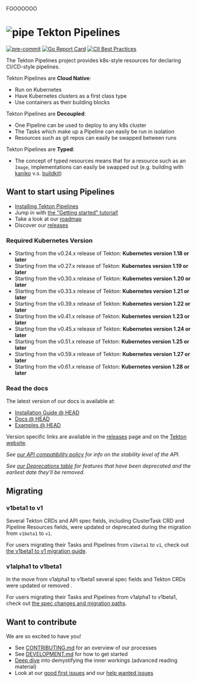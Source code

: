 FOOOOOOO

# ![pipe](./pipe.png) Tekton Pipelines

[![pre-commit](https://img.shields.io/badge/pre--commit-enabled-brightgreen?logo=pre-commit)](https://github.com/pre-commit/pre-commit)
[![Go Report Card](https://goreportcard.com/badge/tektoncd/pipeline)](https://goreportcard.com/report/tektoncd/pipeline)
[![CII Best Practices](https://bestpractices.coreinfrastructure.org/projects/4020/badge)](https://bestpractices.coreinfrastructure.org/projects/4020)

The Tekton Pipelines project provides k8s-style resources for declaring
CI/CD-style pipelines.

Tekton Pipelines are **Cloud Native**:

- Run on Kubernetes
- Have Kubernetes clusters as a first class type
- Use containers as their building blocks

Tekton Pipelines are **Decoupled**:

- One Pipeline can be used to deploy to any k8s cluster
- The Tasks which make up a Pipeline can easily be run in isolation
- Resources such as git repos can easily be swapped between runs

Tekton Pipelines are **Typed**:

- The concept of typed resources means that for a resource such as an `Image`,
  implementations can easily be swapped out (e.g. building with
  [kaniko](https://github.com/GoogleContainerTools/kaniko) v.s.
  [buildkit](https://github.com/moby/buildkit))

## Want to start using Pipelines

- [Installing Tekton Pipelines](docs/install.md)
- Jump in with [the "Getting started" tutorial!](https://tekton.dev/docs/getting-started/tasks/)
- Take a look at our [roadmap](roadmap.md)
- Discover our [releases](releases.md)

### Required Kubernetes Version

- Starting from the v0.24.x release of Tekton: **Kubernetes version 1.18 or later**
- Starting from the v0.27.x release of Tekton: **Kubernetes version 1.19 or later**
- Starting from the v0.30.x release of Tekton: **Kubernetes version 1.20 or later**
- Starting from the v0.33.x release of Tekton: **Kubernetes version 1.21 or later**
- Starting from the v0.39.x release of Tekton: **Kubernetes version 1.22 or later**
- Starting from the v0.41.x release of Tekton: **Kubernetes version 1.23 or later**
- Starting from the v0.45.x release of Tekton: **Kubernetes version 1.24 or later**
- Starting from the v0.51.x release of Tekton: **Kubernetes version 1.25 or later**
- Starting from the v0.59.x release of Tekton: **Kubernetes version 1.27 or later**
- Starting from the v0.61.x release of Tekton: **Kubernetes version 1.28 or later**

### Read the docs

The latest version of our docs is available at:

- [Installation Guide @ HEAD](DEVELOPMENT.md#install-pipeline)
- [Docs @ HEAD](/docs/README.md)
- [Examples @ HEAD](/examples)

Version specific links are available in the [releases](releases.md) page and on the
[Tekton website](https://tekton.dev/docs).

_See [our API compatibility policy](api_compatibility_policy.md) for info on the
stability level of the API._

_See [our Deprecations table](docs/deprecations.md) for features that have been
deprecated and the earliest date they'll be removed._

## Migrating

### v1beta1 to v1

Several Tekton CRDs and API spec fields, including ClusterTask CRD and Pipeline
Resources fields, were updated or deprecated during the migration from `v1beta1`
to `v1`.

For users migrating their Tasks and Pipelines from `v1beta1` to `v1`, check
out [the v1beta1 to v1 migration guide](./docs/migrating-v1beta1-to-v1.md).

### v1alpha1 to v1beta1

In the move from v1alpha1 to v1beta1 several spec fields and Tekton
CRDs were updated or removed .

For users migrating their Tasks and Pipelines from v1alpha1 to v1beta1, check
out [the spec changes and migration paths](./docs/migrating-v1alpha1-to-v1beta1.md).

## Want to contribute

We are so excited to have you!

- See [CONTRIBUTING.md](CONTRIBUTING.md) for an overview of our processes
- See [DEVELOPMENT.md](DEVELOPMENT.md) for how to get started
- [Deep dive](./docs/developers/README.md) into demystifying the inner workings
  (advanced reading material)
- Look at our
  [good first issues](https://github.com/tektoncd/pipeline/issues?q=is%3Aissue+is%3Aopen+label%3A%22good+first+issue%22)
  and our
  [help wanted issues](https://github.com/tektoncd/pipeline/issues?q=is%3Aissue+is%3Aopen+label%3A%22help+wanted%22)
